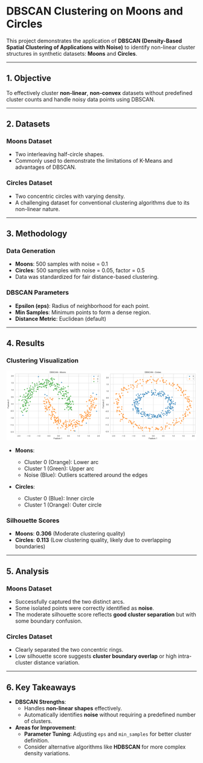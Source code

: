 # DBSCAN Clustering on Moons and Circles

This project demonstrates the application of **DBSCAN (Density-Based Spatial Clustering of Applications with Noise)** to identify non-linear cluster structures in synthetic datasets: **Moons** and **Circles**.

---

## 1. Objective

To effectively cluster **non-linear**, **non-convex** datasets without predefined cluster counts and handle noisy data points using DBSCAN.

---

## 2. Datasets

### Moons Dataset
- Two interleaving half-circle shapes.
- Commonly used to demonstrate the limitations of K-Means and advantages of DBSCAN.

### Circles Dataset
- Two concentric circles with varying density.
- A challenging dataset for conventional clustering algorithms due to its non-linear nature.

---

## 3. Methodology

### Data Generation
- **Moons**: 500 samples with noise = 0.1
- **Circles**: 500 samples with noise = 0.05, factor = 0.5
- Data was standardized for fair distance-based clustering.

### DBSCAN Parameters
- **Epsilon (eps)**: Radius of neighborhood for each point.
- **Min Samples**: Minimum points to form a dense region.
- **Distance Metric**: Euclidean (default)

---

## 4. Results

### Clustering Visualization

![DBSCAN Moons and Circles](dbscan_moons_circles.png)

- **Moons**:
  - Cluster 0 (Orange): Lower arc
  - Cluster 1 (Green): Upper arc
  - Noise (Blue): Outliers scattered around the edges

- **Circles**:
  - Cluster 0 (Blue): Inner circle
  - Cluster 1 (Orange): Outer circle

### Silhouette Scores
- **Moons**: **0.306** (Moderate clustering quality)
- **Circles**: **0.113** (Low clustering quality, likely due to overlapping boundaries)

---

## 5. Analysis

### Moons Dataset
- Successfully captured the two distinct arcs.
- Some isolated points were correctly identified as **noise**.
- The moderate silhouette score reflects **good cluster separation** but with some boundary confusion.

### Circles Dataset
- Clearly separated the two concentric rings.
- Low silhouette score suggests **cluster boundary overlap** or high intra-cluster distance variation.

---

## 6. Key Takeaways

- **DBSCAN Strengths**:
  - Handles **non-linear shapes** effectively.
  - Automatically identifies **noise** without requiring a predefined number of clusters.
- **Areas for Improvement**:
  - **Parameter Tuning**: Adjusting `eps` and `min_samples` for better cluster definition.
  - Consider alternative algorithms like **HDBSCAN** for more complex density variations.
